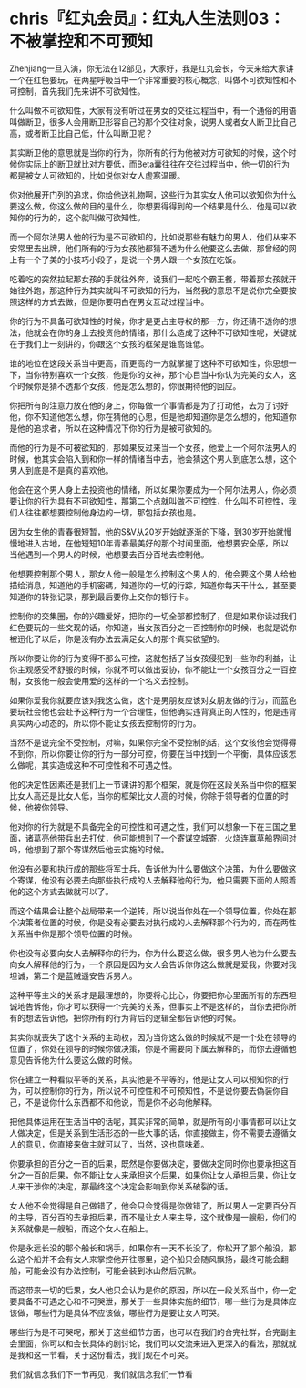 # chris『红丸会员』：红丸人生法则03：不被掌控和不可预知

Zhenjiang一旦入演，你无法在12部见，大家好，我是红丸会长，今天来给大家讲一个在红色要玩，在两星呼吸当中一个非常重要的核心概念，叫做不可欲知性和不可控制，首先我们先来讲不可欲知性。

什么叫做不可欲知性，大家有没有听过在男女的交往过程当中，有一个通俗的用语叫做断卫，很多人会用断卫形容自己的那个交往对象，说男人或者女人断卫比自己高，或者断卫比自己低，什么叫断卫呢？

其实断卫他的意思就是当你的行为，你所有的行为他被对方可欲知的时候，这个时候你实际上的断卫就比对方要低，而Beta囊往往在交往过程当中，他一切的行为都是被女人可欲知的，比如说你对女人虚寒温暖。

你对他展开门列的追求，你给他送礼物啊，这些行为其实女人他可以欲知你为什么要这么做，你这么做的目的是什么，你想要得得到的一个结果是什么，他是可以欲知你的行为的，这个就叫做可欲知性。

而一个阿尔法男人他的行为是不可欲知的，比如说那些有魅力的男人，他们从来不安常里去出牌，他们所有的行为女孩他都猜不透为什么他要这么去做，那曾经的网上有一个了美的小技巧小段子，是说一个男人跟一个女孩在吃饭。

吃着吃的突然拉起那女孩的手就往外奔，说我们一起吃个霸王餐，带着那女孩就开始往外跑，那这种行为其实就叫不可欲知的行为，当然我的意思不是说你完全要按照这样的方式去做，但是你要明白在男女互动过程当中。

你的行为不具备可欲知性的时候，你才是更占主导权的那一方，你还猜不透你的想法，他就会在你的身上去投资他的情绪，那什么造成了这种不可欲知性呢，关键就在于我们上一刻讲的，你跟这个女孩的框架是谁高谁低。

谁的地位在这段关系当中更高，而更高的一方就掌握了这种不可欲知性，你思想一下，当你特别喜欢一个女孩，他是你的女神，那个心目当中你认为完美的女人，这个时候你是猜不透那个女孩，他是怎么想的，你很期待他的回应。

你把所有的注意力放在他的身上，你每做一个事情都是为了打动他，去为了讨好他，你不知道他怎么想，你在猜他的心思，但是他却知道你是怎么想的，他知道你是他的追求者，所以在这种情况下你的行为是被可欲知的。

而他的行为是不可被欲知的，那如果反过来当一个女孩，他爱上一个阿尔法男人的时候，他其实会陷入到和你一样的情绪当中去，他会猜这个男人到底怎么想，这个男人到底是不是真的喜欢他。

他会在这个男人身上去投资他的情绪，所以如果你要成为一个阿尔法男人，你必须要让你的行为具有不可欲知性，那第二个点就叫做不可控性，什么叫不可控性，我们人往往都想要控制他身边的一切，那包括女孩也是。

因为女生他的青春很短暂，他的S&V从20岁开始就逐渐的下降，到30岁开始就慢慢地进入古地，在他短短10年青春最美好的那个时间里面，他想要安全感，所以当他遇到一个男人的时候，他想要去百分百地去控制他。

他想要控制那个男人，那女人他一般是怎么控制这个男人的，他会要这个男人给他描绘消息，知道他的手机密碼，知道你的一切的行踪，知道你每天干什么，甚至要知道你的转张记录，那到最后要你上交你的银行卡。

控制你的交集圈，你的兴趣爱好，把你的一切全部都控制了，但是如果你读过我们红色要玩的一些文现的话，你知道，当女孩百分之一百控制你的时候，也就是说你被迅化了以后，你是没有办法去满足女人的那个真实欲望的。

所以你要让你的行为变得不那么可控，这就包括了当女孩侵犯到一些你的利益，让你主观感受不舒服的时候，你就不可以做出妥协，你不能让一个女孩百分之一百控制，女孩他一般会使用爱的这样的一个名义去控制。

如果你爱我你就要应该对我这么做，这个是男朋友应该对女朋友做的行为，而蓝色要玩社会他也会赴予这种行为一个合理性，但他确实违背真正的人性的，他是违背真实两心动态的，所以你不能让女孩去控制你的行为。

当然不是说完全不受控制，对嘛，如果你完全不受控制的话，这个女孩他会觉得得不到你，所以你要让你的行为一部分可控，你要在当中找到一个平衡，具体应该怎么做呢，其实造成这种不可控性和不可遇之性。

他的决定性因素还是我们上一节课讲的那个框架，就是你在这段关系当中你的框架比女人高还是比女人低，当你的框架比女人高的时候，你除于领导者的位置的时候，他被你领导。

他对你的行为就是不具备完全的可控性和可遇之性，我们可以想象一下在三国之里面，诸葛亮他带兵出去打仗，他可能想到了一个寄谋空城寄，火烧连赢草船界间对吗，他想到了那个寄谋然后他去实施的时候。

他没有必要和执行成的那些将军士兵，告诉他为什么要做这个决策，为什么要做这个寄谋，他没有必要去向那些执行成的人去解释他的行为，他只需要下面的人照着他的这个方式去做就可以了。

而这个结果会让整个战局带来一个逆转，所以说当你处在一个领导位置，你处在那个决策者位置的时候，你是没有必要去对执行成的人去解释那个行为的，而在两性关系当中你是那个领导位置的时候。

你也没有必要向女人去解释你的行为，你为什么要这么做，很多男人他为什么要去向女人解释他的行为，一个原因是因为女人会告诉你你这么做就是爱我，你要对我坦诚，第二个是蓝贼遥安告诉男人。

这种平等主义的关系才是最理想的，你要将心比心，你要把你心里面所有的东西坦诚地告诉他，你才可以获得一个完美的关系，但事实上不是这样的，当你去把你所有的想法告诉他，把你所有的行为背后的逻辑全都告诉他的时候。

其实你就喪失了这个关系的主动权，因为当你这么做的时候就不是一个处在领导的位置了，你处在领导的时候你做决策，你是不需要向下属去解释的，而你去遵循他意见告诉他为什么要这么做的时候。

你在建立一种看似平等的关系，其实他是不平等的，他是让女人可以预知你的行为，可以控制你的行为，所以说不可控性和不可预知性，不是说你要去偽装你自己，不是说你什么东西都不和他说，而是你不必向他解释。

把他具体运用在生活当中的话呢，其实非常的简单，就是所有的小事情都可以让女人做决定，但是关系到生活形态的一些大事的话，你直接做主，你不需要去遵循女人的意见，你直接来做主就可以了，当然，这也意味着。

你要承担的百分之一百的后果，既然是你要做决定，要做决定同时你也要承担这百分之一百的后果，你不能让女人来承担这个后果，如果你让女人承担后果，你让女人来干涉你的决定，那最终这个决定会影响到你关系破裂的话。

女人他不会觉得是自己做错了，他会只会觉得是你做错了，所以男人一定要百分百的主导，百分百的去承担后果，而不是让女人来主导，这个就像是一艘船，你们的关系就像是一艘船，而这个女人在船上。

你是永远长没的那个船长和锅手，如果你有一天不长没了，你松开了那个船没，那么这个船并不会有女人来掌控他开往哪里，这个船只会随风飘扬，最终可能会翻船，可能会没有办法控制，可能会装到冰山然后沉默。

而这带来一切的后果，女人他只会认为是你的原因，所以在一段关系当中，你一定要具备不可遇之心和不可哭泄，那关于一些具体实施的细节，哪一些行为是具体应该做，哪些行为是具体不应该做，哪些行为是要让女人可哭。

哪些行为是不可哭呢，那关于这些细节方面，也可以在我们的合完社群，合完副主会里面，你可以和会长具体的剧讨论，我们可以交流来进入更深入的看法，那就就是我和这一节看，关于这份看法，我们现在不可哭。

我们就信念我们下一节再见，我们就信念我们一节看
